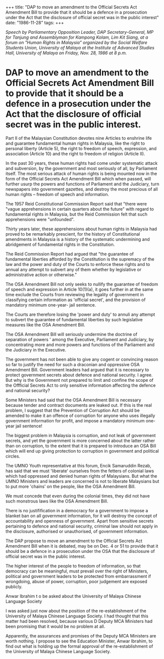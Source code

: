+++ 
title: "DAP to move an amendment to the Official Secrets Act Amendment Bill to provide that it should be a defence in a prosecution under the Act that the disclosure of official secret was in the public interest"
date: "1986-11-28"
tags:
+++

_Speech by Parliamentary Opposition Leader, DAP Secretary-General, MP for Tanjung and Assemblyman for Kampong Kolam, Lim Kit Siang, at a forum on "Human Rights in Malaysia" organized by the Social Welfare Students Union, University of Malaya at the Institute of Advanced Studies Hall, University of Malaya on Friday, Nov. 28, 1986 at 8 p.m._

# DAP to move an amendment to the Official Secrets Act Amendment Bill to provide that it should be a defence in a prosecution under the Act that the disclosure of official secret was in the public interest.

Part II of the Malaysian Constitution devotes nine Articles to enshrine life and guarantee fundamental human rights in Malaysia, like the right to personal liberty (Article 5), the right to freedom of speech, expression, and association (Article 10) and the right to freedom of religion (Article II).</u>

In the past 30 years, these human rights had come under systematic attack and subversion, by the government and most seriously of all, by Parliament itself. The most serious attack of human rights is being mounted now in the form of the Official Secrets Act Amendment Bill which when passed, will further usurp the powers and functions of Parliament and the Judiciary, turn newspapers into government gazettes, and destroy the most precious of all human rights – freedom of speech and information.

The 1957 Reid Constitutional Commission Report said that "there were "vague apprehensions in certain quarters about the future" with regard to fundamental rights in Malaysia, but the Reid Commission felt that such apprehensions were "unfounded".

Thirty years later, these apprehensions about human rights in Malaysia had proved to be remarkably prescient, for the history of Constitutional amendments in Malaysia is a history of the systematic undermining and abridgement of fundamental rights in the Constitution.

The Reid Commission Report had argued that "the guarantee of fundamental liberties afforded by the Constitution is the supremacy of the law and the power and duty of the Courts to enforce these rights and to annual any attempt to subvert any of them whether by legislative or administrative action or otherwise."

The OSA Amendment Bill not only seeks to nullify the guarantee of freedom of speech and expression in Article 10(1)(a), it goes further in at the same time exclude the Courts from reviewing the legality of government in classifying certain information as 'official secret', and the provision of mandatory minimum one-year- jail sentence.

The Courts are therefore losing the 'power and duty' to annuli any attempt to subvert the	guarantee of fundamental liberties by such legislative measures like the OSA Amendment Bill.

The OSA Amendment Bill will seriously undermine the doctrine of separation of powers '	among the Executive, Parliament and Judiciary, by concentrating more and more powers and functions of the Parliament and the Judiciary in the Executive.

The government has not been able to give any cogent or convincing reason so far to justify the need for such a draconian and oppressive OSA Amendment Bill. Government leaders had argued that it is necessary to protect government secrets about defence and national security. I agree. But
why is the Government not prepared to limit and confine the scope of the Offficial Secrets Act to only sensitive information affecting the defence and national security?

Some Ministers had said that the OSA Amendment Bill is necessary because tender and contract documents are leaked out. If this is the real problem, I suggest that the Prevention of Corruption Act should be amended to make it an offence of corruption for anyone who uses illegally government information for profit, and impose a mandatory minimum one-year jail sentence!

The biggest problem in Malaysia is corruption, and not leak of government secrets, and yet the government is more concerned about the latter rather than on corruption, to the extent that it is prepared to introduce an OSA Bill which will end up giving protection to corruption in government and political circles.

The UMNO Youth representative at this forum, Encik Samaruddin Rezab, has said that we must 'liberate' ourselves from the fetters of colonial laws which had oppressed and denied human rights of Malaysians. But what the UMNO Ministers and leaders are concerned is not to liberate Malaysians but to put more 'chains' on the people, like the OSA Amendment Bill.

We must concede that even during the colonial times, they did not have such monstrous laws like the OSA Amendment Bill.

There is no justifification in a democracy for a government to impose a blanket ban on all government information, for it will destroy the concept of accountability and openness of government.	Apart from sensitive secrets pertaining to defence and national security, criminal law should not apply in the disclosure, authorised or unauthorised, of government information. 

The DAP propose to move an amendment to the Official Secrets Act Amendment Bill when it is debated, may be on Dec. 4 or 51 to provide that it should be a defence in a prosecution under the OSA that the disclosure of official secret was in the public interest.

The higher interest of the people to freedom of information, so that democracy can be meaningful, must prevail over the right of Ministers, political and government leaders to be protected from embarrassment if wrongdoing, abuse of power, corruption, poor judgement are exposed publicly.

Anwar Ibrahim t o be asked about the University of Malaya Chinese Language Society

I was asked just now about the position of the re-establishment of the University of Malaya Chinese Language Society. I had thought that this matter had been resolved, because various D Deputy MCA Ministers had been promising that it would be no problem at all.

Apparently, the assurances and promises of the Deputy MCA Ministers are worth nothing. I propose to see the Education Minister, Anwar Ibrahim, to find out what is holding up the formal approval of the re-establishment of the University of Malaya Chinese Language Society.
 
